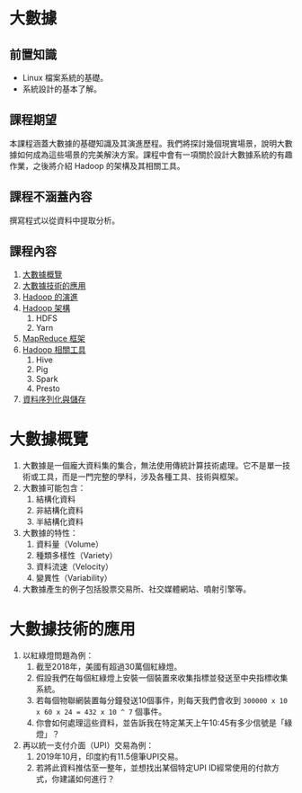 # 大數據

## 前置知識

- Linux 檔案系統的基礎。
- 系統設計的基本了解。

## 課程期望

本課程涵蓋大數據的基礎知識及其演進歷程。我們將探討幾個現實場景，說明大數據如何成為這些場景的完美解決方案。課程中會有一項關於設計大數據系統的有趣作業，之後將介紹 Hadoop 的架構及其相關工具。

## 課程不涵蓋內容

撰寫程式以從資料中提取分析。

## 課程內容

1. [大數據概覽](https://linkedin.github.io/school-of-sre/level101/big_data/intro/#overview-of-big-data)
2. [大數據技術的應用](https://linkedin.github.io/school-of-sre/level101/big_data/intro/#usage-of-big-data-techniques)
3. [Hadoop 的演進](https://linkedin.github.io/school-of-sre/level101/big_data/evolution/)
4. [Hadoop 架構](https://linkedin.github.io/school-of-sre/level101/big_data/evolution/#architecture-of-hadoop)
    1. HDFS
    2. Yarn
5. [MapReduce 框架](https://linkedin.github.io/school-of-sre/level101/big_data/evolution/#mapreduce-framework)
6. [Hadoop 相關工具](https://linkedin.github.io/school-of-sre/level101/big_data/evolution/#other-tooling-around-hadoop)
    1. Hive
    2. Pig
    3. Spark
    4. Presto
7. [資料序列化與儲存](https://linkedin.github.io/school-of-sre/level101/big_data/evolution/#data-serialisation-and-storage)


# 大數據概覽

1. 大數據是一個龐大資料集的集合，無法使用傳統計算技術處理。它不是單一技術或工具，而是一門完整的學科，涉及各種工具、技術與框架。
2. 大數據可能包含：
    1. 結構化資料
    2. 非結構化資料
    3. 半結構化資料
3. 大數據的特性：
    1. 資料量（Volume）
    2. 種類多樣性（Variety）
    3. 資料流速（Velocity）
    4. 變異性（Variability）
4. 大數據產生的例子包括股票交易所、社交媒體網站、噴射引擎等。


# 大數據技術的應用

1. 以紅綠燈問題為例：
    1. 截至2018年，美國有超過30萬個紅綠燈。
    2. 假設我們在每個紅綠燈上安裝一個裝置來收集指標並發送至中央指標收集系統。
    3. 若每個物聯網裝置每分鐘發送10個事件，則每天我們會收到 `300000 x 10 x 60 x 24 = 432 x 10 ^ 7` 個事件。
    4. 你會如何處理這些資料，並告訴我在特定某天上午10:45有多少信號是「綠燈」？
2. 再以統一支付介面（UPI）交易為例：
    1. 2019年10月，印度約有11.5億筆UPI交易。
    2. 若將此資料推估至一整年，並想找出某個特定UPI ID經常使用的付款方式，你建議如何進行？
